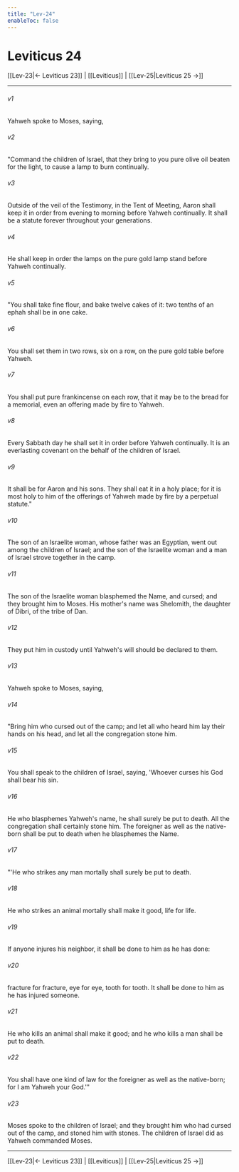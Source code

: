 ```yaml
---
title: "Lev-24"
enableToc: false
---
```

# Leviticus 24

[[Lev-23|← Leviticus 23]] | [[Leviticus]] | [[Lev-25|Leviticus 25 →]]
***



###### v1 
Yahweh spoke to Moses, saying, 

###### v2 
"Command the children of Israel, that they bring to you pure olive oil beaten for the light, to cause a lamp to burn continually. 

###### v3 
Outside of the veil of the Testimony, in the Tent of Meeting, Aaron shall keep it in order from evening to morning before Yahweh continually. It shall be a statute forever throughout your generations. 

###### v4 
He shall keep in order the lamps on the pure gold lamp stand before Yahweh continually. 

###### v5 
"You shall take fine flour, and bake twelve cakes of it: two tenths of an ephah shall be in one cake. 

###### v6 
You shall set them in two rows, six on a row, on the pure gold table before Yahweh. 

###### v7 
You shall put pure frankincense on each row, that it may be to the bread for a memorial, even an offering made by fire to Yahweh. 

###### v8 
Every Sabbath day he shall set it in order before Yahweh continually. It is an everlasting covenant on the behalf of the children of Israel. 

###### v9 
It shall be for Aaron and his sons. They shall eat it in a holy place; for it is most holy to him of the offerings of Yahweh made by fire by a perpetual statute." 

###### v10 
The son of an Israelite woman, whose father was an Egyptian, went out among the children of Israel; and the son of the Israelite woman and a man of Israel strove together in the camp. 

###### v11 
The son of the Israelite woman blasphemed the Name, and cursed; and they brought him to Moses. His mother's name was Shelomith, the daughter of Dibri, of the tribe of Dan. 

###### v12 
They put him in custody until Yahweh's will should be declared to them. 

###### v13 
Yahweh spoke to Moses, saying, 

###### v14 
"Bring him who cursed out of the camp; and let all who heard him lay their hands on his head, and let all the congregation stone him. 

###### v15 
You shall speak to the children of Israel, saying, 'Whoever curses his God shall bear his sin. 

###### v16 
He who blasphemes Yahweh's name, he shall surely be put to death. All the congregation shall certainly stone him. The foreigner as well as the native-born shall be put to death when he blasphemes the Name. 

###### v17 
"'He who strikes any man mortally shall surely be put to death. 

###### v18 
He who strikes an animal mortally shall make it good, life for life. 

###### v19 
If anyone injures his neighbor, it shall be done to him as he has done: 

###### v20 
fracture for fracture, eye for eye, tooth for tooth. It shall be done to him as he has injured someone. 

###### v21 
He who kills an animal shall make it good; and he who kills a man shall be put to death. 

###### v22 
You shall have one kind of law for the foreigner as well as the native-born; for I am Yahweh your God.'" 

###### v23 
Moses spoke to the children of Israel; and they brought him who had cursed out of the camp, and stoned him with stones. The children of Israel did as Yahweh commanded Moses.

***
[[Lev-23|← Leviticus 23]] | [[Leviticus]] | [[Lev-25|Leviticus 25 →]]
